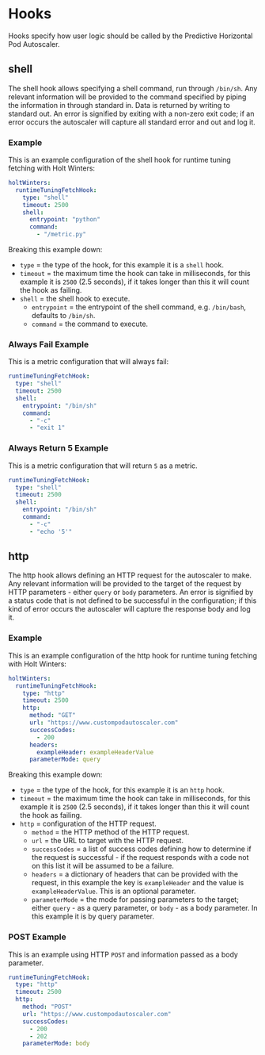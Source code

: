 # Hooks

Hooks specify how user logic should be called by the Predictive Horizontal Pod Autoscaler.

## shell

The shell hook allows specifying a shell command, run through `/bin/sh`. Any relevant information will be provided to
the command specified by piping the information in through standard in. Data is returned by writing to standard out.
An error is signified by exiting with a non-zero exit code; if an error occurs the autoscaler will capture all standard
error and out and log it.

### Example

This is an example configuration of the shell hook for runtime tuning fetching with Holt Winters:
```yaml
holtWinters:
  runtimeTuningFetchHook:
    type: "shell"
    timeout: 2500
    shell:
      entrypoint: "python"
      command:
        - "/metric.py"
```
Breaking this example down:

- `type` = the type of the hook, for this example it is a `shell` hook.
- `timeout` = the maximum time the hook can take in milliseconds, for this example it is `2500` (2.5 seconds), if it
takes longer than this it will count the hook as failing.
- `shell` = the shell hook to execute.
  - `entrypoint` = the entrypoint of the shell command, e.g. `/bin/bash`, defaults to `/bin/sh`.
  - `command` = the command to execute.

### Always Fail Example

This is a metric configuration that will always fail:
```yaml
runtimeTuningFetchHook:
  type: "shell"
  timeout: 2500
  shell:
    entrypoint: "/bin/sh"
    command:
      - "-c"
      - "exit 1"
```

### Always Return 5 Example

This is a metric configuration that will return `5` as a metric.
```yaml
runtimeTuningFetchHook:
  type: "shell"
  timeout: 2500
  shell:
    entrypoint: "/bin/sh"
    command:
      - "-c"
      - "echo '5'"
```

## http

The http hook allows defining an HTTP request for the autoscaler to make. Any
relevant information will be provided to the target of the request by HTTP
parameters - either `query` or `body` parameters. An error is signified by a
status code that is not defined to be successful in the configuration; if this
kind of error occurs the autoscaler will capture the response body and log it.

### Example

This is an example configuration of the http hook for runtime tuning fetching with Holt Winters:

```yaml
holtWinters:
  runtimeTuningFetchHook:
    type: "http"
    timeout: 2500
    http:
      method: "GET"
      url: "https://www.custompodautoscaler.com"
      successCodes:
        - 200
      headers:
        exampleHeader: exampleHeaderValue
      parameterMode: query
```

Breaking this example down:

- `type` = the type of the hook, for this example it is an `http` hook.
- `timeout` = the maximum time the hook can take in milliseconds, for this
  example it is `2500` (2.5 seconds), if it takes longer than this it will count
  the hook as failing.
- `http` = configuration of the HTTP request.
  - `method` = the HTTP method of the HTTP request.
  - `url` = the URL to target with the HTTP request.
  - `successCodes` = a list of success codes defining how to determine if the
    request is successful - if the request responds with a code not on this list
    it will be assumed to be a failure.
  - `headers` = a dictionary of headers that can be provided with the request,
    in this example the key is `exampleHeader` and the value is
    `exampleHeaderValue`. This is an optional parameter.
  - `parameterMode` = the mode for passing parameters to the target; either
    `query` - as a query parameter, or `body` - as a body parameter. In this
    example it is by query parameter.

### POST Example

This is an example using HTTP `POST` and information passed as a body parameter.

```yaml
runtimeTuningFetchHook:
  type: "http"
  timeout: 2500
  http:
    method: "POST"
    url: "https://www.custompodautoscaler.com"
    successCodes:
      - 200
      - 202
    parameterMode: body
```

